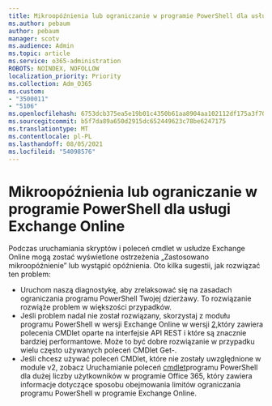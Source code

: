 ```yaml
---
title: Mikroopóźnienia lub ograniczanie w programie PowerShell dla usługi Exchange Online
ms.author: pebaum
author: pebaum
manager: scotv
ms.audience: Admin
ms.topic: article
ms.service: o365-administration
ROBOTS: NOINDEX, NOFOLLOW
localization_priority: Priority
ms.collection: Adm_O365
ms.custom:
- "3500011"
- "5106"
ms.openlocfilehash: 6753dcb375ea5e19b01c4350b61aa8904aa102112df175a3f70281d18a634dbf
ms.sourcegitcommit: b5f7da89a650d2915dc652449623c78be6247175
ms.translationtype: MT
ms.contentlocale: pl-PL
ms.lasthandoff: 08/05/2021
ms.locfileid: "54098576"
---
```

# <a name="micro-delays-or-throttling-in-exchange-online-powershell"></a>Mikroopóźnienia lub ograniczanie w programie PowerShell dla usługi Exchange Online

Podczas uruchamiania skryptów i poleceń cmdlet w usłudze Exchange Online mogą zostać wyświetlone ostrzeżenia „Zastosowano mikroopóźnienie” lub wystąpić opóźnienia. Oto kilka sugestii, jak rozwiązać ten problem:

- Uruchom naszą diagnostykę, aby zrelaksować się na zasadach ograniczania programu PowerShell Twojej dzierżawy. To rozwiązanie rozwiąże problem w większości przypadków.
- Jeśli problem nadal nie został rozwiązany, skorzystaj z modułu programu PowerShell w wersji Exchange Online w wersji [2,](/powershell/exchange/exchange-online/exchange-online-powershell-v2/exchange-online-powershell-v2?view=exchange-ps&preserve-view=true)który zawiera polecenia CMDlet oparte na interfejsie API REST i które są znacznie bardziej performantowe. Może to być dobre rozwiązanie w przypadku wielu często używanych poleceń CMDlet Get-.
- Jeśli chcesz używać poleceń CMDlet, które nie zostały uwzględnione w module v2, zobacz Uruchamianie poleceń [cmdlet](https://techcommunity.microsoft.com/t5/exchange-team-blog/updated-running-powershell-cmdlets-for-large-numbers-of-users-in/ba-p/1000628#)programu PowerShell dla dużej liczby użytkowników w programie Office 365, który zawiera informacje dotyczące sposobu obejmowania limitów ograniczania programu PowerShell w programie Exchange Online.
